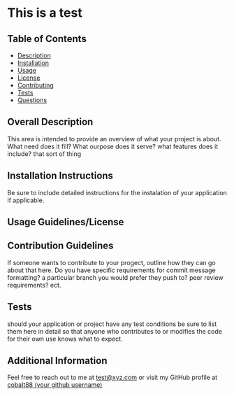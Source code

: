 
# This is a test


## Table of Contents

  - [Description](#description)
  - [Installation](#installation)
  - [Usage](#usage)
  - [License](#license)
  - [Contributing](#contributing)
  - [Tests](#tests)
  - [Questions](#questions)
  
## Overall Description 

This area is intended to provide an overview of what your project is about. What need does it fill? What ourpose does it serve? what features does it include? that sort of thing

## Installation Instructions

Be sure to include detailed instructions for the instalation of your application if applicable. 

## Usage Guidelines/License





## Contribution Guidelines

If someone wants to contribute to your progect, outline how they can go about that here. Do you have specific requirements for commit message formatting? a particular branch you would prefer they push to? peer review requirements? ect. 

## Tests

should your application or project have any test conditions be sure to list them here in detail so that anyone who contributes to or modifies the code for their own use knows what to expect.

## Additional Information

Feel free to reach out to me at test@xyz.com 
or visit my GitHub profile at [cobalt88 (your github username)](https://github.com/cobalt88 (your github username))
